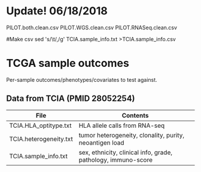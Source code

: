 # Update! 06/18/2018

PILOT.both.clean.csv
PILOT.WGS.clean.csv
PILOT.RNASeq.clean.csv




#Make csv
sed 's/\t/,/g' TCIA.sample_info.txt >TCIA.sample_info.csv



# TCGA sample outcomes

Per-sample outcomes/phenotypes/covariates to test against.

## Data from TCIA (PMID 28052254)

| File | Contents |
| --- | --- |
| TCIA.HLA_optitype.txt | HLA allele calls from RNA-seq |
| TCIA.heterogeneity.txt | tumor heterogeneity, clonality, purity, neoantigen load |
| TCIA.sample_info.txt | sex, ethnicity, clinical info, grade, pathology, immuno-score |
